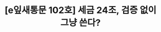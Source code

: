 ---
href: 'https://stib.ee/ZtS1#new_tab'
title: '[e잎새통문 102호] 세금 24조, 검증 없이 그냥 쓴다?'
img: '/_assets/102.jpg'
---